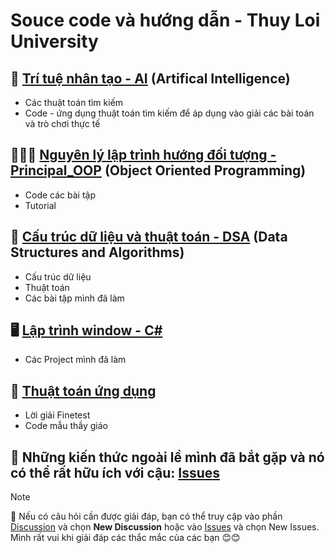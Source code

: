 # Souce code và hướng dẫn - Thuy Loi University

## 🤖 [Trí tuệ nhân tạo - AI](https://github.com/qnhat2004/Subject_at_University/tree/main/AI) (Artifical Intelligence)
  - Các thuật toán tìm kiếm
  - Code - ứng dụng thuật toán tìm kiếm để áp dụng vào giải các bài toán và trò chơi thực tế

## 🧑‍🤝‍🧑 [Nguyên lý lập trình hướng đối tượng - Principal_OOP](https://github.com/qnhat2004/Subject_at_University/tree/main/OOP) (Object Oriented Programming)
  - Code các bài tập
  - Tutorial
        
## 🧠 [Cấu trúc dữ liệu và thuật toán - DSA](https://github.com/qnhat2004/Subject_at_University/tree/main/DSA) (Data Structures and Algorithms)
  - Cấu trúc dữ liệu
  - Thuật toán
  - Các bài tập mình đã làm

## 🖥️ [Lập trình window - C#](https://github.com/qnhat2004/Subject_at_University/tree/main/C%23)
  - Các Project mình đã làm

## 🧠 [Thuật toán ứng dụng](https://github.com/qnhat2004/Thuat-toan-ung-dung)
  - Lời giải Finetest
  - Code mẫu thầy giáo

## 👀 Những kiến thức ngoài lề mình đã bắt gặp và nó có thể rất hữu ích với cậu: [Issues](https://github.com/qnhat2004/Subject_at_University/issues)

> [!NOTE]
> 🤔 Nếu có câu hỏi cần được giải đáp, bạn có thể truy cập vào phần [Discussion](https://github.com/qnhat2004/Subject_at_University/discussions) và chọn **New Discussion** hoặc vào [Issues](https://github.com/qnhat2004/Subject_at_University/issues) và chọn New Issues. Mình rất vui khi giải đáp các thắc mắc của các bạn 😊😊

